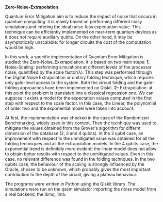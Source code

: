 **Zero-Noise-Extrapolation**

Quantum Error Mitigation aim is to reduce the impact of noise that occurs in quantum computing: it is mainly based on performing different noisy simulations and infering the ideal noise-less expectation value. This technique can be efficiently implemented on near-term quantum devices as it does not require auxiliary qubits. On the other hand, it may be asymptotically unscalable: for longer circuits the cost of the computation would be high. 

In this work, a specific implementation of Quantum Error Mitigation is studied: the Zero-Noise_Exxtrapolation. It is based on two main steps:
**1.** Noise-Scaling: performing simulations at different levels of the processor noise, quantified by the scale factor($\lambda$). This step was performed through the Digital Noise Extrapolation or unitary folding technique, which requires only gate-level access to the system. Both the circuit folding and the gate-folding approaches have been implemented on Qiskit.
**2-** Extrapolation: at this point the problem is translated into a classical regression one. We can suppose it exists a model for the expectation values computed in the first step with respect to the scale factor. In this case, the Linear, the polynomial of order two and the exponential model were taken into account. 

At first, the implementation was checked in the case of the Randomized Benchmarking, widely used in this context. Then the tecnhique was used to mitigate the values obtained from the Grover's algorithm for differnt dimension of the database (2, 3 and 4 qubits). In the 3 qubit case, an improvement with respect to the unmitigated value was obtained for all the folding techniques and all the extrapolation models. In the 4 qubits case, the exponential trend is definitely more evident; the linear model does not allow to obtain better results with respect to the unmitigated values. Even in this case, no relevant difference was found in the folding technques. In the two qubits case, the behaviour of the scaling is strongly influenced by the Oracle, chosen to be unknown, which probably gives the most important contribution to the depth of the circuit, giving a plateau behaviour. 

The programs were written in Python using the Qiskit library. The simulations were run on the qasm simulator importing the noise model from a real backend, the ibmq_lima. 

